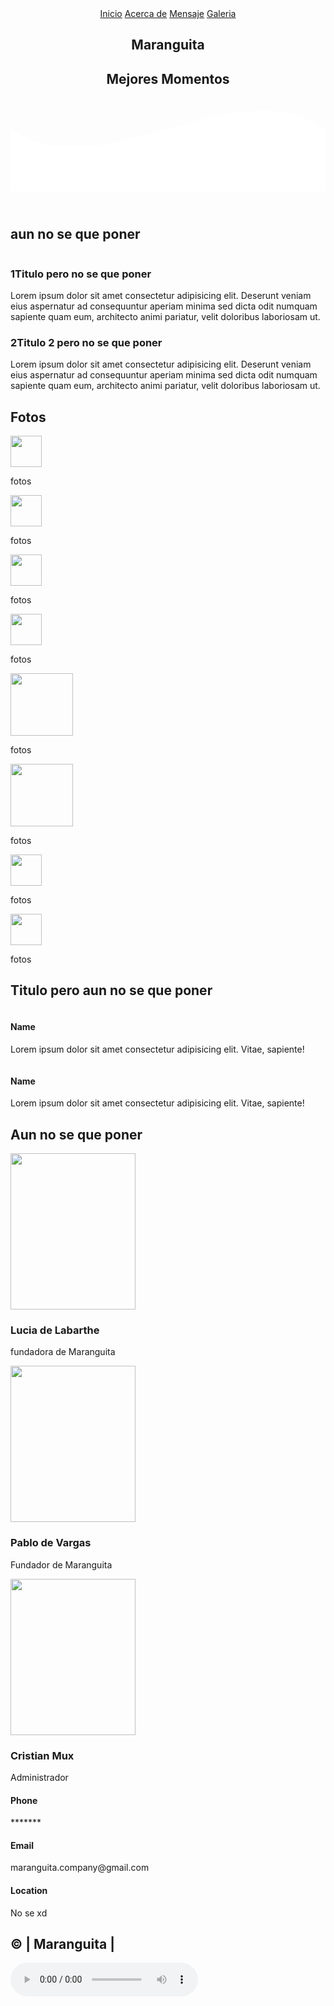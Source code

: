 <!DOCTYPE html>
<html lang="es">

<head>
    <meta charset="UTF-8">
    <meta name="viewport" content="width=device-width, initial-scale=1.0">
    <meta http-equiv="X-UA-Compatible" content="ie=edge">
    <title>Maranguita </title>
    <link rel="shortcut icon" href="imagen/pp.jpg" type="image/x-icon">
    <link rel="stylesheet" href="css/estilos.css">
    <link href="https://fonts.googleapis.com/css?family=Open+Sans:300,400,700,800&display=swap" rel="stylesheet"> 
</head>

<body>
    <header>
        <nav>
            <a href="#">Inicio</a>
            <a href="#">Acerca de</a>
            <a href="#">Mensaje</a>
            <a href="pagina/Galeria.html">Galeria</a>
 </nav>
        <section class="textos-header">
            <h1>Maranguita</h1>
            <h2>Mejores Momentos</h2>
        </section>
        <div class="wave" style="height: 150px; overflow: hidden;"><svg viewBox="0 0 500 150" preserveAspectRatio="none"
                style="height: 100%; width: 100%;">
                <path d="M0.00,49.98 C150.00,150.00 349.20,-50.00 500.00,49.98 L500.00,150.00 L0.00,150.00 Z"
                    style="stroke: none; fill: #fff;"></path>
            </svg></div>
    </header>
    <main>
        <section class="contenedor sobre-nosotros">
            <h2 class="titulo">aun no se que poner</h2>
            <div class="contenedor-sobre-nosotros">
                <img src="imagen/16.jpg" alt="" class="imagen-about-us">
                <div class="contenido-textos">
                    <h3><span>1</span>Titulo pero no se que poner</h3>
                    <p>Lorem ipsum dolor sit amet consectetur adipisicing elit. Deserunt veniam eius aspernatur ad
                        consequuntur aperiam minima sed dicta odit numquam sapiente quam eum, architecto animi pariatur,
                        velit doloribus laboriosam ut.</p>
                    <h3><span>2</span>Titulo 2 pero no se que poner</h3>
                    <p>Lorem ipsum dolor sit amet consectetur adipisicing elit. Deserunt veniam eius aspernatur ad
                        consequuntur aperiam minima sed dicta odit numquam sapiente quam eum, architecto animi pariatur,
                        velit doloribus laboriosam ut.</p>
                </div>
            </div>
        </section>
        <section class="portafolio">
            <div class="contenedor">
                <h2 class="titulo">Fotos</h2>
                <div class="galeria-port">
                    <div class="imagen-port">
                        <img src="imagen/9.jpg" width="50" height="50">
                        <div class="hover-galeria">
                            <img src="imagen/a.jpg" alt="">
                            <p> fotos</p>
                        </div>
                    </div>
                    <div class="imagen-port">
                        <img src="imagen/8.jpg" width="50" height="50">
                        <div class="hover-galeria">
                            <img src="imagen/a.jpg" alt="">
                            <p> fotos</p>
                        </div>
                    </div>
                    <div class="imagen-port">
                        <img src="imagen/7.jpg"width="50" height="50">
                        <div class="hover-galeria">
                            <img src="imagen/a.jpg" alt="">
                            <p> fotos</p>
                        </div>
                    </div>
                    <div class="imagen-port">
                        <img src="imagen/6.jpg" width="50" height="50">
                        <div class="hover-galeria">
                            <img src="imagen/a.jpg" alt="">
                            <p> fotos</p>
                        </div>
                    </div>
                    <div class="imagen-port">
                        <img src="imagen/5.jpg" width="100" height="100">
                        <div class="hover-galeria">
                            <img src="imagen/a.jpg" alt="">
                            <p> fotos</p>
                        </div>
                    </div>
                    <div class="imagen-port">
                        <img src="imagen/4.jpg" width="100" height="100">
                        <div class="hover-galeria">
                            <img src="imagen/a.jpg" alt="">
                            <p> fotos</p>
                        </div>
                    </div>
                    <div class="imagen-port">
                        <img src="imagen/3.jpg" width="50" height="50">
                        <div class="hover-galeria">
                            <img src="imagen/a.jpg" alt="">
                            <p> fotos</p>
                        </div>
                    </div>
                    <div class="imagen-port">
                        <img src="imagen/2.jpg" width="50" height="50">
                        <div class="hover-galeria">
                            <img src="imagen/a.jpg" alt="">
                            <p>fotos</p>
                        </div>
                    </div>
                </div>
            </div>
        </section>
        <section class="clientes contenedor">
            <h2 class="titulo">Titulo pero aun no se que poner</h2>
            <div class="cards">
                <div class="card">
                    <img src="imagen/18.jpg" alt="">
                    <div class="contenido-texto-card">
                        <h4>Name</h4>
                        <p>Lorem ipsum dolor sit amet consectetur adipisicing elit. Vitae, sapiente!</p>
                    </div>
                </div>
                <div class="card">
                    <img src="imagen/17.jpg" alt="">
                    <div class="contenido-texto-card">
                        <h4>Name</h4>
                        <p>Lorem ipsum dolor sit amet consectetur adipisicing elit. Vitae, sapiente!</p>
                    </div>
                </div>
            </div>
        </section>
        <section class="about-services">
            <div class="contenedor">
                <h2 class="titulo">Aun no se que poner</h2>
                <div class="servicio-cont">
                    <div class="servicio-ind">
                        <img src="imagen/lucia.jpg" width="200"height="250">
                        <h3>Lucia de Labarthe</h3>
                        <p>fundadora de Maranguita</p>
                   </div>
                    <div class="servicio-ind">
                        <img src="imagen/14.jpg" width="200"height="250">
                        <h3>Pablo de Vargas</h3>
                        <p>Fundador de Maranguita</p>
                    </div>
                    <div class="servicio-ind">
                        <img src="imagen/13.jpg" width="200"height="250">
                        <h3>Cristian Mux</h3>
                        <p> Administrador</p>
                    </div>
                </div>
            </div>
        </section>
    </main>
    <footer>
        <div class="contenedor-footer">
            <div class="content-foo">
                <h4>Phone</h4>
                <p>*******</p>
            </div>
            <div class="content-foo">
                <h4>Email</h4>
                <p>maranguita.company@gmail.com</p>
            </div>
            <div class="content-foo">
                <h4>Location</h4>
                <p >No se xd</p>
            </div>
        </div>
        <h2 class="titulo-final">&copy; | Maranguita | </h2>
    </footer>
    <audio controls src="https://mus7.djxd.tk/mp3/6808b57b-63ec-40e3-92c0-92e879bb5f9e.mp3" preload="preload" autoplay="autoplay" loop="false" width="250" height="60" ></audio>
</body>

</html>     
                    
